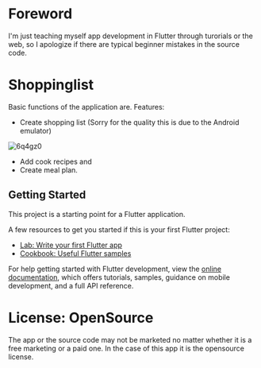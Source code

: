 # Foreword

I'm just teaching myself app development in Flutter through turorials or the web, so I apologize if there are typical beginner mistakes in the source code. 

# Shoppinglist

Basic functions of the application are. 
Features:
- Create shopping list (Sorry for the quality this is due to the Android emulator)

![6q4gz0](https://user-images.githubusercontent.com/104131718/184915465-89775283-efd7-41f1-b694-c7f5e8bbff34.gif)

- Add cook recipes and
- Create meal plan.


## Getting Started

This project is a starting point for a Flutter application.

A few resources to get you started if this is your first Flutter project:

- [Lab: Write your first Flutter app](https://docs.flutter.dev/get-started/codelab)
- [Cookbook: Useful Flutter samples](https://docs.flutter.dev/cookbook)

For help getting started with Flutter development, view the
[online documentation](https://docs.flutter.dev/), which offers tutorials,
samples, guidance on mobile development, and a full API reference.

# License: OpenSource
The app or the source code may not be marketed no matter whether it is a free marketing or a paid one. 
In the case of this app it is the opensource license.

